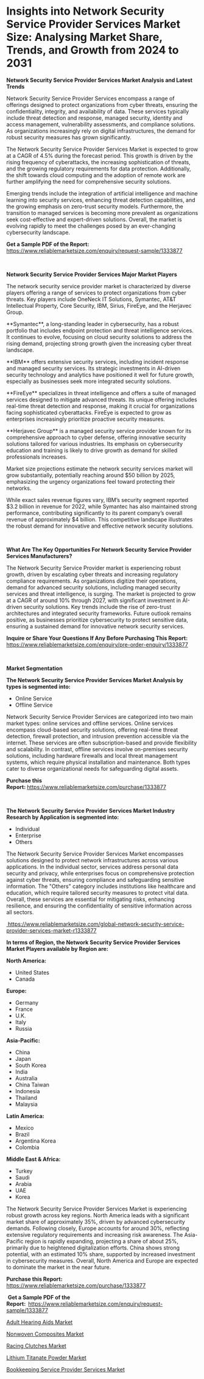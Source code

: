 <p><h1>Insights into Network Security Service Provider Services Market Size: Analysing Market Share, Trends, and Growth from 2024 to 2031</h1></p><p><strong>Network Security Service Provider Services Market Analysis and Latest Trends</strong></p>
<p><p>Network Security Service Provider Services encompass a range of offerings designed to protect organizations from cyber threats, ensuring the confidentiality, integrity, and availability of data. These services typically include threat detection and response, managed security, identity and access management, vulnerability assessments, and compliance solutions. As organizations increasingly rely on digital infrastructures, the demand for robust security measures has grown significantly.</p><p>The Network Security Service Provider Services Market is expected to grow at a CAGR of 4.5% during the forecast period. This growth is driven by the rising frequency of cyberattacks, the increasing sophistication of threats, and the growing regulatory requirements for data protection. Additionally, the shift towards cloud computing and the adoption of remote work are further amplifying the need for comprehensive security solutions. </p><p>Emerging trends include the integration of artificial intelligence and machine learning into security services, enhancing threat detection capabilities, and the growing emphasis on zero-trust security models. Furthermore, the transition to managed services is becoming more prevalent as organizations seek cost-effective and expert-driven solutions. Overall, the market is evolving rapidly to meet the challenges posed by an ever-changing cybersecurity landscape.</p></p>
<p><strong>Get a Sample PDF of the Report:&nbsp;</strong> <a href="https://www.reliablemarketsize.com/enquiry/request-sample/1333877?utm_campaign=1105&utm_medium=2&utm_source=Github&utm_content=ia&utm_term=12122024&utm_id=network-security-service-provider-services">https://www.reliablemarketsize.com/enquiry/request-sample/1333877</a></p>
<p>&nbsp;</p>
<p><strong>Network Security Service Provider Services Major Market Players</strong></p>
<p><p>The network security service provider market is characterized by diverse players offering a range of services to protect organizations from cyber threats. Key players include OneNeck IT Solutions, Symantec, AT&T Intellectual Property, Core Security, IBM, Sirius, FireEye, and the Herjavec Group.</p><p>**Symantec**, a long-standing leader in cybersecurity, has a robust portfolio that includes endpoint protection and threat intelligence services. It continues to evolve, focusing on cloud security solutions to address the rising demand, projecting strong growth given the increasing cyber threat landscape.</p><p>**IBM** offers extensive security services, including incident response and managed security services. Its strategic investments in AI-driven security technology and analytics have positioned it well for future growth, especially as businesses seek more integrated security solutions.</p><p>**FireEye** specializes in threat intelligence and offers a suite of managed services designed to mitigate advanced threats. Its unique offering includes real-time threat detection and response, making it crucial for organizations facing sophisticated cyberattacks. FireEye is expected to grow as enterprises increasingly prioritize proactive security measures.</p><p>**Herjavec Group** is a managed security service provider known for its comprehensive approach to cyber defense, offering innovative security solutions tailored for various industries. Its emphasis on cybersecurity education and training is likely to drive growth as demand for skilled professionals increases.</p><p>Market size projections estimate the network security services market will grow substantially, potentially reaching around $50 billion by 2025, emphasizing the urgency organizations feel toward protecting their networks. </p><p>While exact sales revenue figures vary, IBM’s security segment reported $3.2 billion in revenue for 2022, while Symantec has also maintained strong performance, contributing significantly to its parent company’s overall revenue of approximately $4 billion. This competitive landscape illustrates the robust demand for innovative and effective network security solutions.</p></p>
<p>&nbsp;</p>
<p><strong>What Are The Key Opportunities For Network Security Service Provider Services Manufacturers?</strong></p>
<p><p>The Network Security Service Provider market is experiencing robust growth, driven by escalating cyber threats and increasing regulatory compliance requirements. As organizations digitize their operations, demand for advanced security solutions, including managed security services and threat intelligence, is surging. The market is projected to grow at a CAGR of around 10% through 2027, with significant investment in AI-driven security solutions. Key trends include the rise of zero-trust architectures and integrated security frameworks. Future outlook remains positive, as businesses prioritize cybersecurity to protect sensitive data, ensuring a sustained demand for innovative network security services.</p></p>
<p><strong>Inquire or Share Your Questions If Any Before Purchasing This Report:</strong> <a href="https://www.reliablemarketsize.com/enquiry/pre-order-enquiry/1333877?utm_campaign=1105&utm_medium=2&utm_source=Github&utm_content=ia&utm_term=12122024&utm_id=network-security-service-provider-services">https://www.reliablemarketsize.com/enquiry/pre-order-enquiry/1333877</a></p>
<p>&nbsp;</p>
<p><strong>Market Segmentation</strong></p>
<p><strong>The Network Security Service Provider Services Market Analysis by types is segmented into:</strong></p>
<p><ul><li>Online Service</li><li>Offline Service</li></ul></p>
<p><p>Network Security Service Provider Services are categorized into two main market types: online services and offline services. Online services encompass cloud-based security solutions, offering real-time threat detection, firewall protection, and intrusion prevention accessible via the internet. These services are often subscription-based and provide flexibility and scalability. In contrast, offline services involve on-premises security solutions, including hardware firewalls and local threat management systems, which require physical installation and maintenance. Both types cater to diverse organizational needs for safeguarding digital assets.</p></p>
<p><strong>Purchase this Report:&nbsp;</strong><a href="https://www.reliablemarketsize.com/purchase/1333877?utm_campaign=1105&utm_medium=2&utm_source=Github&utm_content=ia&utm_term=12122024&utm_id=network-security-service-provider-services">https://www.reliablemarketsize.com/purchase/1333877</a></p>
<p>&nbsp;</p>
<p><strong>The Network Security Service Provider Services Market Industry Research by Application is segmented into:</strong></p>
<p><ul><li>Individual</li><li>Enterprise</li><li>Others</li></ul></p>
<p><p>The Network Security Service Provider Services Market encompasses solutions designed to protect network infrastructures across various applications. In the individual sector, services address personal data security and privacy, while enterprises focus on comprehensive protection against cyber threats, ensuring compliance and safeguarding sensitive information. The "Others" category includes institutions like healthcare and education, which require tailored security measures to protect vital data. Overall, these services are essential for mitigating risks, enhancing resilience, and ensuring the confidentiality of sensitive information across all sectors.</p></p>
<p><a href="https://www.reliablemarketsize.com/global-network-security-service-provider-services-market-r1333877?utm_campaign=1105&utm_medium=2&utm_source=Github&utm_content=ia&utm_term=12122024&utm_id=network-security-service-provider-services">&nbsp;https://www.reliablemarketsize.com/global-network-security-service-provider-services-market-r1333877</a></p>
<p><strong>In terms of Region, the Network Security Service Provider Services Market Players available by Region are:</strong></p>
<p>
    <p> <strong> North America: </strong>
        <ul>
            <li>United States</li>
            <li>Canada</li>
        </ul>
        </p> 
    <p> <strong> Europe: </strong>
        <ul>
            <li>Germany</li>
            <li>France</li>
            <li>U.K.</li>
            <li>Italy</li>
            <li>Russia</li>
        </ul>
        </p> 
    <p> <strong> Asia-Pacific: </strong>
        <ul>
            <li>China</li>
            <li>Japan</li>
            <li>South Korea</li>
            <li>India</li>
            <li>Australia</li>
            <li>China Taiwan</li>
            <li>Indonesia</li>
            <li>Thailand</li>
            <li>Malaysia</li>
        </ul>
        </p> 
    <p> <strong> Latin America: </strong>
        <ul>
            <li>Mexico</li>
            <li>Brazil</li>
            <li>Argentina Korea</li>
            <li>Colombia</li>
        </ul>
        </p> 
    <p> <strong> Middle East & Africa: </strong>
        <ul>
            <li>Turkey</li>
            <li>Saudi</li>
            <li>Arabia</li>
            <li>UAE</li>
            <li>Korea</li>
        </ul>
    </p>
    </p>
<p><p>The Network Security Service Provider Services Market is experiencing robust growth across key regions. North America leads with a significant market share of approximately 35%, driven by advanced cybersecurity demands. Following closely, Europe accounts for around 30%, reflecting extensive regulatory requirements and increasing risk awareness. The Asia-Pacific region is rapidly expanding, projecting a share of about 25%, primarily due to heightened digitalization efforts. China shows strong potential, with an estimated 10% share, supported by increased investment in cybersecurity measures. Overall, North America and Europe are expected to dominate the market in the near future.</p></p>
<p><strong>Purchase this Report: </strong><a href="https://www.reliablemarketsize.com/purchase/1333877?utm_campaign=1105&utm_medium=2&utm_source=Github&utm_content=ia&utm_term=12122024&utm_id=network-security-service-provider-services">https://www.reliablemarketsize.com/purchase/1333877</a></p>
<p>&nbsp;<strong>Get a Sample PDF of the Report:&nbsp;&nbsp;</strong><a href="https://www.reliablemarketsize.com/enquiry/request-sample/1333877?utm_campaign=1105&utm_medium=2&utm_source=Github&utm_content=ia&utm_term=12122024&utm_id=network-security-service-provider-services">https://www.reliablemarketsize.com/enquiry/request-sample/1333877</a></p>
<p><strong></strong></p>
<p><p><a href="https://www.linkedin.com/pulse/c-hannibex-sqmmf?utm_campaign=1105&utm_medium=2&utm_source=Github&utm_content=ia&utm_term=12122024&utm_id=network-security-service-provider-services">Adult Hearing Aids Market</a></p><p><a href="https://www.linkedin.com/pulse/forecasting-future-nonwoven-composites-market-growth-7-cagr-rate-vxjhc?utm_campaign=1105&utm_medium=2&utm_source=Github&utm_content=ia&utm_term=12122024&utm_id=network-security-service-provider-services">Nonwoven Composites Market</a></p><p><a href="https://www.linkedin.com/pulse/racing-clutches-market-analysis-present-size-growth-sbefc?utm_campaign=1105&utm_medium=2&utm_source=Github&utm_content=ia&utm_term=12122024&utm_id=network-security-service-provider-services">Racing Clutches Market</a></p><p><a href="https://www.linkedin.com/pulse/c-hannibex-sqmmf?utm_campaign=1105&utm_medium=2&utm_source=Github&utm_content=ia&utm_term=12122024&utm_id=network-security-service-provider-services">Lithium Titanate Powder Market</a></p><p><a href="https://github.com/NorbertYates/Market-Research-Report-List-7/blob/main/bookkeeping-service-provider-services-market.md?utm_campaign=1105&utm_medium=2&utm_source=Github&utm_content=ia&utm_term=12122024&utm_id=network-security-service-provider-services">Bookkeeping Service Provider Services Market</a></p></p>